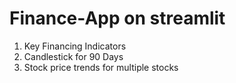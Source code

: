 # Finance-App on streamlit
  1. Key Financing Indicators
  2. Candlestick for 90 Days
  3. Stock price trends for multiple stocks
